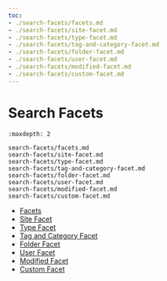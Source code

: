 ```yaml
---
toc:
- ./search-facets/facets.md
- ./search-facets/site-facet.md
- ./search-facets/type-facet.md
- ./search-facets/tag-and-category-facet.md
- ./search-facets/folder-facet.md
- ./search-facets/user-facet.md
- ./search-facets/modified-facet.md
- ./search-facets/custom-facet.md
---
```

# Search Facets

```{toctree}
:maxdepth: 2

search-facets/facets.md
search-facets/site-facet.md
search-facets/type-facet.md
search-facets/tag-and-category-facet.md
search-facets/folder-facet.md
search-facets/user-facet.md
search-facets/modified-facet.md
search-facets/custom-facet.md
```

- [Facets](search-facets/facets.md)
- [Site Facet](search-facets/site-facet.md)
- [Type Facet](search-facets/type-facet.md)
- [Tag and Category Facet](search-facets/tag-and-category-facet.md)
- [Folder Facet](search-facets/folder-facet.md)
- [User Facet](search-facets/user-facet.md)
- [Modified Facet](search-facets/modified-facet.md)
- [Custom Facet](search-facets/custom-facet.md)
